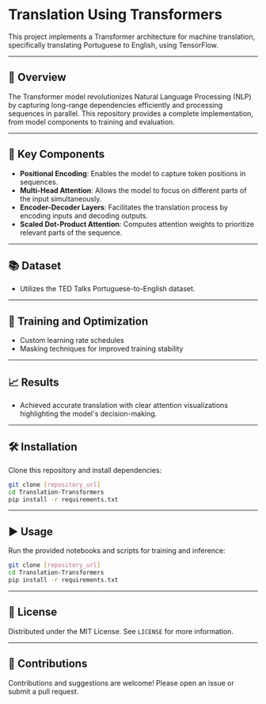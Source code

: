 # Translation Using Transformers

This project implements a Transformer architecture for machine translation, specifically translating Portuguese to English, using TensorFlow.

---

## 🧠 Overview

The Transformer model revolutionizes Natural Language Processing (NLP) by capturing long-range dependencies efficiently and processing sequences in parallel. This repository provides a complete implementation, from model components to training and evaluation.

---

## 🔑 Key Components

- **Positional Encoding**: Enables the model to capture token positions in sequences.
- **Multi-Head Attention**: Allows the model to focus on different parts of the input simultaneously.
- **Encoder-Decoder Layers**: Facilitates the translation process by encoding inputs and decoding outputs.
- **Scaled Dot-Product Attention**: Computes attention weights to prioritize relevant parts of the sequence.

---

## 📚 Dataset

- Utilizes the TED Talks Portuguese-to-English dataset.

---

## 🚀 Training and Optimization

- Custom learning rate schedules  
- Masking techniques for improved training stability

---

## 📈 Results

- Achieved accurate translation with clear attention visualizations highlighting the model's decision-making.

---

## 🛠 Installation

Clone this repository and install dependencies:

```bash
git clone [repository_url]
cd Translation-Transformers
pip install -r requirements.txt
```

---

## ▶️ Usage

Run the provided notebooks and scripts for training and inference:

```bash
git clone [repository_url]
cd Translation-Transformers
pip install -r requirements.txt
```

---

## 📄 License

Distributed under the MIT License. See `LICENSE` for more information.

---

## 🤝 Contributions

Contributions and suggestions are welcome! Please open an issue or submit a pull request.
